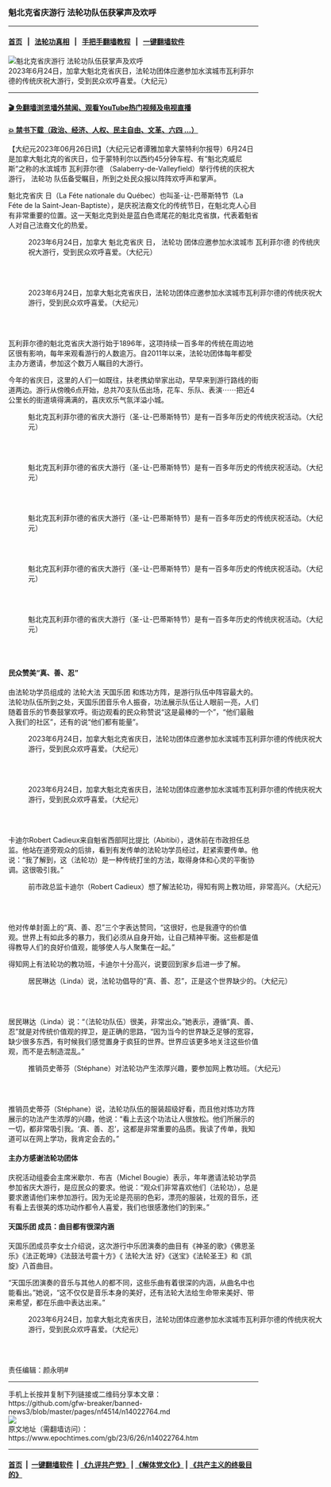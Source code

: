 ### 魁北克省庆游行 法轮功队伍获掌声及欢呼
------------------------

#### [首页](https://github.com/gfw-breaker/banned-news3/blob/master/README.md) &nbsp;&nbsp;|&nbsp;&nbsp; [法轮功真相](https://github.com/begood0513/basic/blob/master/README.md)  &nbsp;&nbsp;|&nbsp;&nbsp; [手把手翻墙教程](https://github.com/gfw-breaker/guides/wiki)  &nbsp;&nbsp;|&nbsp;&nbsp; [一键翻墙软件](https://github.com/gfw-breaker/nogfw/blob/master/README.md)  



<div><img alt="魁北克省庆游行 法轮功队伍获掌声及欢呼" class="attachment-djy_600_400 size-djy_600_400 wp-post-image" src="https://i.epochtimes.com/assets/uploads/2023/06/id14022770-20230624_Montreal_FeteNationale_Valleyfield_1-600x400.jpg"/>
<div class="caption">
 2023年6月24日，加拿大魁北克省庆日，法轮功团体应邀参加水滨城市瓦利菲尔德的传统庆祝大游行，受到民众欢呼喜爱。（大纪元）
</div></div><hr/>

#### [ 🎬  免翻墙浏览墙外禁闻、观看YouTube热门视频及电视直播](https://github.com/gfw-breaker/HelloWorld)

#### [ 💥  禁书下载（政治、经济、人权、民主自由、文革、六四 ...）](https://github.com/gfw-breaker/books/blob/master/README.md)

<div><p>
 【大纪元2023年06月26日讯】（大纪元记者谭雅加拿大蒙特利尔报导）6月24日是加拿大魁北克的省庆日，位于蒙特利尔以西约45分钟车程、有“魁北克威尼斯”之称的水滨城市
 <ok href="https://www.epochtimes.com/gb/tag/%E7%93%A6%E5%88%A9%E8%8F%B2%E5%B0%94%E5%BE%B7.html">
  瓦利菲尔德
 </ok>
 （Salaberry-de-Valleyfield）举行传统的庆祝大游行，
 <ok href="https://www.epochtimes.com/gb/tag/%E6%B3%95%E8%BD%AE%E5%8A%9F.html">
  法轮功
 </ok>
 队伍备受瞩目，所到之处民众报以阵阵欢呼声和掌声。
</p>
<p>
 <ok href="https://www.epochtimes.com/gb/tag/%E9%AD%81%E5%8C%97%E5%85%8B%E7%9C%81%E5%BA%86.html">
  魁北克省庆
 </ok>
 日（La Féte nationale du Québec）也叫圣-让-巴蒂斯特节（La Féte de la Saint-Jean-Baptiste），是庆祝法裔文化的传统节日，在魁北克人心目有非常重要的位置。这一天魁北克到处是蓝白色鸢尾花的魁北克省旗，代表着魁省人对自己法裔文化的热爱。
</p>
<p style="text-align: center;">
 <div class="video_fit_container">
 </div>
</p>
<figure aria-describedby="caption-attachment-14022773" class="wp-caption aligncenter" id="attachment_14022773" style="width: 600px">
 <ok href=" https://i.epochtimes.com/assets/uploads/2023/06/id14022773-20230624_Montreal_FeteNationale_Valleyfield_2-600x400.jpg" rel="noreferrer noopener" target="_blank">
  <img alt="" class="size-large wp-image-14022773" src="https://i.epochtimes.com/assets/uploads/2023/06/id14022773-20230624_Montreal_FeteNationale_Valleyfield_2-600x400.jpg"/>
 </ok>
 <br/><figcaption class="wp-caption-text" id="caption-attachment-14022773">
  2023年6月24日，加拿大
  <ok href="https://www.epochtimes.com/gb/tag/%E9%AD%81%E5%8C%97%E5%85%8B%E7%9C%81%E5%BA%86.html">
   魁北克省庆
  </ok>
  日，
  <ok href="https://www.epochtimes.com/gb/tag/%E6%B3%95%E8%BD%AE%E5%8A%9F.html">
   法轮功
  </ok>
  团体应邀参加水滨城市
  <ok href="https://www.epochtimes.com/gb/tag/%E7%93%A6%E5%88%A9%E8%8F%B2%E5%B0%94%E5%BE%B7.html">
   瓦利菲尔德
  </ok>
  的传统庆祝大游行，受到民众欢呼喜爱。（大纪元）
 </figcaption><br/>
</figure><br/>
<figure aria-describedby="caption-attachment-14022795" class="wp-caption aligncenter" id="attachment_14022795" style="width: 600px">
 <ok href=" https://i.epochtimes.com/assets/uploads/2023/06/id14022795-20230624_Montreal_FeteNationale_Valleyfield_3-600x400.jpg" rel="noreferrer noopener" target="_blank">
  <img alt="" class="size-large wp-image-14022795" src="https://i.epochtimes.com/assets/uploads/2023/06/id14022795-20230624_Montreal_FeteNationale_Valleyfield_3-600x400.jpg"/>
 </ok>
 <br/><figcaption class="wp-caption-text" id="caption-attachment-14022795">
  2023年6月24日，加拿大魁北克省庆日，法轮功团体应邀参加水滨城市瓦利菲尔德的传统庆祝大游行，受到民众欢呼喜爱。（大纪元）
 </figcaption><br/>
</figure><br/>
<p>
 瓦利菲尔德的魁北克省庆大游行始于1896年，这项持续一百多年的传统在周边地区很有影响，每年来观看游行的人数逾万。自2011年以来，法轮功团体每年都受主办方邀请，参加这个数万人瞩目的大游行。
</p>
<p>
 今年的省庆日，这里的人们一如既往，扶老携幼举家出动，早早来到游行路线的街道两边。游行从傍晚6点开始，总共70支队伍出场，花车、乐队、表演⋯⋯把近4公里长的街道填得满满的，喜庆欢乐气氛洋溢小城。
</p>
<figure aria-describedby="caption-attachment-14022775" class="wp-caption aligncenter" id="attachment_14022775" style="width: 600px">
 <ok href=" https://i.epochtimes.com/assets/uploads/2023/06/id14022775-20230624_Montreal_FeteNationale_Valleyfield_pr-600x400.jpg" rel="noreferrer noopener" target="_blank">
  <img alt="" class="size-large wp-image-14022775" src="https://i.epochtimes.com/assets/uploads/2023/06/id14022775-20230624_Montreal_FeteNationale_Valleyfield_pr-600x400.jpg"/>
 </ok>
 <br/><figcaption class="wp-caption-text" id="caption-attachment-14022775">
  魁北克瓦利菲尔德的省庆大游行（圣-让-巴蒂斯特节）是有一百多年历史的传统庆祝活动。（大纪元）
 </figcaption><br/>
</figure><br/>
<figure aria-describedby="caption-attachment-14022790" class="wp-caption aligncenter" id="attachment_14022790" style="width: 600px">
 <ok href=" https://i.epochtimes.com/assets/uploads/2023/06/id14022790-20230624_Montreal_FeteNationale_Valleyfield_7-600x400.jpg" rel="noreferrer noopener" target="_blank">
  <img alt="" class="size-large wp-image-14022790" src="https://i.epochtimes.com/assets/uploads/2023/06/id14022790-20230624_Montreal_FeteNationale_Valleyfield_7-600x400.jpg"/>
 </ok>
 <br/><figcaption class="wp-caption-text" id="caption-attachment-14022790">
  魁北克瓦利菲尔德的省庆大游行（圣-让-巴蒂斯特节）是有一百多年历史的传统庆祝活动。（大纪元）
 </figcaption><br/>
</figure><br/>
<figure aria-describedby="caption-attachment-14022791" class="wp-caption aligncenter" id="attachment_14022791" style="width: 600px">
 <ok href=" https://i.epochtimes.com/assets/uploads/2023/06/id14022791-20230624_Montreal_FeteNationale_Valleyfield_11-600x400.jpg" rel="noreferrer noopener" target="_blank">
  <img alt="" class="size-large wp-image-14022791" src="https://i.epochtimes.com/assets/uploads/2023/06/id14022791-20230624_Montreal_FeteNationale_Valleyfield_11-600x400.jpg"/>
 </ok>
 <br/><figcaption class="wp-caption-text" id="caption-attachment-14022791">
  魁北克瓦利菲尔德的省庆大游行（圣-让-巴蒂斯特节）是有一百多年历史的传统庆祝活动。（大纪元）
 </figcaption><br/>
</figure><br/>
<figure aria-describedby="caption-attachment-14022792" class="wp-caption aligncenter" id="attachment_14022792" style="width: 600px">
 <ok href=" https://i.epochtimes.com/assets/uploads/2023/06/id14022792-20230624_Montreal_FeteNationale_Valleyfield_10-600x338.jpg" rel="noreferrer noopener" target="_blank">
  <img alt="" class="size-large wp-image-14022792" src="https://i.epochtimes.com/assets/uploads/2023/06/id14022792-20230624_Montreal_FeteNationale_Valleyfield_10-600x338.jpg"/>
 </ok>
 <br/><figcaption class="wp-caption-text" id="caption-attachment-14022792">
  魁北克瓦利菲尔德的省庆大游行（圣-让-巴蒂斯特节）是有一百多年历史的传统庆祝活动。（大纪元）
 </figcaption><br/>
</figure><br/>
<figure aria-describedby="caption-attachment-14022793" class="wp-caption aligncenter" id="attachment_14022793" style="width: 600px">
 <ok href=" https://i.epochtimes.com/assets/uploads/2023/06/id14022793-20230624_Montreal_FeteNationale_Valleyfield_15-600x400.jpg" rel="noreferrer noopener" target="_blank">
  <img alt="" class="size-large wp-image-14022793" src="https://i.epochtimes.com/assets/uploads/2023/06/id14022793-20230624_Montreal_FeteNationale_Valleyfield_15-600x400.jpg"/>
 </ok>
 <br/><figcaption class="wp-caption-text" id="caption-attachment-14022793">
  魁北克瓦利菲尔德的省庆大游行（圣-让-巴蒂斯特节）是有一百多年历史的传统庆祝活动。（大纪元）
 </figcaption><br/>
</figure><br/>
<h4>
 民众赞美“真、善、忍”
</h4>
<p>
 由法轮功学员组成的
 <ok href="https://www.epochtimes.com/gb/tag/%E6%B3%95%E8%BD%AE%E5%A4%A7%E6%B3%95.html">
  法轮大法
 </ok>
 <ok href="https://www.epochtimes.com/gb/tag/%E5%A4%A9%E5%9B%BD%E4%B9%90%E5%9B%A2.html">
  天国乐团
 </ok>
 和炼功方阵，是游行队伍中阵容最大的。法轮功队伍所到之处，天国乐团音乐令人振奋，功法展示队伍让人眼前一亮，人们随着音乐的节奏鼓掌欢呼。街边观看的民众称赞说“这是最棒的一个”，“他们最融入我们的社区”，还有的说“他们都有能量”。
</p>
<figure aria-describedby="caption-attachment-14022774" class="wp-caption aligncenter" id="attachment_14022774" style="width: 600px">
 <ok href=" https://i.epochtimes.com/assets/uploads/2023/06/id14022774-20230624_Montreal_FeteNationale_Valleyfield_13-600x400.jpg" rel="noreferrer noopener" target="_blank">
  <img alt="" class="size-large wp-image-14022774" src="https://i.epochtimes.com/assets/uploads/2023/06/id14022774-20230624_Montreal_FeteNationale_Valleyfield_13-600x400.jpg"/>
 </ok>
 <br/><figcaption class="wp-caption-text" id="caption-attachment-14022774">
  2023年6月24日，加拿大魁北克省庆日，法轮功团体应邀参加水滨城市瓦利菲尔德的传统庆祝大游行，受到民众欢呼喜爱。（大纪元）
 </figcaption><br/>
</figure><br/>
<figure aria-describedby="caption-attachment-14022796" class="wp-caption aligncenter" id="attachment_14022796" style="width: 600px">
 <ok href=" https://i.epochtimes.com/assets/uploads/2023/06/id14022796-20230624_Montreal_FeteNationale_Valleyfield_4-600x400.jpg" rel="noreferrer noopener" target="_blank">
  <img alt="" class="size-large wp-image-14022796" src="https://i.epochtimes.com/assets/uploads/2023/06/id14022796-20230624_Montreal_FeteNationale_Valleyfield_4-600x400.jpg"/>
 </ok>
 <br/><figcaption class="wp-caption-text" id="caption-attachment-14022796">
  2023年6月24日，加拿大魁北克省庆日，法轮功团体应邀参加水滨城市瓦利菲尔德的传统庆祝大游行，受到民众欢呼喜爱。（大纪元）
 </figcaption><br/>
</figure><br/>
<p>
 卡迪尔Robert Cadieux来自魁省西部阿比提比（Abitibi），退休前在市政担任总监。他站在道旁观众的后排，看到有发传单的法轮功学员经过，赶紧索要传单。他说：“我了解到，这（法轮功）是一种传统打坐的方法，取得身体和心灵的平衡协调。这很吸引我。”
</p>
<figure aria-describedby="caption-attachment-14022797" class="wp-caption aligncenter" id="attachment_14022797" style="width: 600px">
 <ok href=" https://i.epochtimes.com/assets/uploads/2023/06/id14022797-20230624_Montreal_FeteNationale_Valleyfield_Cadieux-600x400.jpg" rel="noreferrer noopener" target="_blank">
  <img alt="" class="size-large wp-image-14022797" src="https://i.epochtimes.com/assets/uploads/2023/06/id14022797-20230624_Montreal_FeteNationale_Valleyfield_Cadieux-600x400.jpg"/>
 </ok>
 <br/><figcaption class="wp-caption-text" id="caption-attachment-14022797">
  前市政总监卡迪尔（Robert Cadieux）想了解法轮功，得知有网上教功班，非常高兴。（大纪元）
 </figcaption><br/>
</figure><br/>
<p>
 他对传单封面上的“真、善、忍”三个字表达赞同，“这很好，也是我遵守的价值观。世界上有如此多的暴力，我们必须从自身开始，让自己精神平衡。这些都是值得教导人们的良好价值观，能够使人与人聚集在一起。”
</p>
<p>
 得知网上有法轮功的教功班，卡迪尔十分高兴，说要回到家乡后进一步了解。
</p>
<figure aria-describedby="caption-attachment-14022799" class="wp-caption aligncenter" id="attachment_14022799" style="width: 600px">
 <ok href=" https://i.epochtimes.com/assets/uploads/2023/06/id14022799-20230624_Montreal_FeteNationale_Valleyfield_Linda-600x400.jpg" rel="noreferrer noopener" target="_blank">
  <img alt="" class="size-large wp-image-14022799" src="https://i.epochtimes.com/assets/uploads/2023/06/id14022799-20230624_Montreal_FeteNationale_Valleyfield_Linda-600x400.jpg"/>
 </ok>
 <br/><figcaption class="wp-caption-text" id="caption-attachment-14022799">
  居民琳达（Linda）说，法轮功倡导的“真、善、忍”，正是这个世界缺少的。（大纪元）
 </figcaption><br/>
</figure><br/>
<p>
 居民琳达（Linda）说：“（法轮功队伍）很美，非常出众。”她表示，遵循“真、善、忍”就是对传统价值观的捍卫，是正确的思路，“因为当今的世界缺乏足够的宽容，缺少很多东西，有时候我们感觉置身于疯狂的世界。世界应该更多地关注这些价值观，而不是去制造混乱。”
</p>
<figure aria-describedby="caption-attachment-14022800" class="wp-caption aligncenter" id="attachment_14022800" style="width: 600px">
 <ok href=" https://i.epochtimes.com/assets/uploads/2023/06/id14022800-20230624_Montreal_FeteNationale_Valleyfield_Stephane-600x400.jpg" rel="noreferrer noopener" target="_blank">
  <img alt="" class="size-large wp-image-14022800" src="https://i.epochtimes.com/assets/uploads/2023/06/id14022800-20230624_Montreal_FeteNationale_Valleyfield_Stephane-600x400.jpg"/>
 </ok>
 <br/><figcaption class="wp-caption-text" id="caption-attachment-14022800">
  推销员史蒂芬（Stéphane）对法轮功产生浓厚兴趣，要参加网上教功班。（大纪元）
 </figcaption><br/>
</figure><br/>
<p>
 推销员史蒂芬（Stéphane）说，法轮功队伍的服装超级好看，而且他对炼功方阵展示的功法产生浓厚的兴趣，他说：“看上去这个功法让人很放松。他们所展示的一切，都非常吸引我。‘真、善、忍’，这都是非常重要的品质。我读了传单，我知道可以在网上学功，我肯定会去的。”
</p>
<h4>
 主办方感谢法轮功团体
</h4>
<p>
 庆祝活动组委会主席米歇尔．布吉（Michel Bougie）表示，年年邀请法轮功学员参加省庆大游行，是应民众的要求。他说：“观众们非常喜欢他们（法轮功），总是要求邀请他们来参加游行。因为无论是亮丽的色彩，漂亮的服装，壮观的音乐，还有看上去很美的炼功动作都令人喜爱，我们也很感激他们的到来。”
</p>
<h4>
 <ok href="https://www.epochtimes.com/gb/tag/%E5%A4%A9%E5%9B%BD%E4%B9%90%E5%9B%A2.html">
  天国乐团
 </ok>
 成员：曲目都有很深内涵
</h4>
<p>
 天国乐团成员李女士介绍说，这次游行中乐团演奏的曲目有《神圣的歌》《佛恩圣乐》《法正乾坤》《法鼓法号震十方》《
 <ok href="https://www.epochtimes.com/gb/tag/%E6%B3%95%E8%BD%AE%E5%A4%A7%E6%B3%95.html">
  法轮大法
 </ok>
 好》《送宝》《法轮圣王》和《凯旋》八首曲目。
</p>
<p>
 “天国乐团演奏的音乐与其他人的都不同，这些乐曲有着很深的内涵，从曲名中也能看出。”她说，“这不仅仅是音乐本身的美好，还有法轮大法给生命带来美好、带来希望，都在乐曲中表达出来。”
</p>
<figure aria-describedby="caption-attachment-14022801" class="wp-caption aligncenter" id="attachment_14022801" style="width: 600px">
 <ok href=" https://i.epochtimes.com/assets/uploads/2023/06/id14022801-20230624_Montreal_FeteNationale_Valleyfield_14-600x400.jpg" rel="noreferrer noopener" target="_blank">
  <img alt="" class="size-large wp-image-14022801" src="https://i.epochtimes.com/assets/uploads/2023/06/id14022801-20230624_Montreal_FeteNationale_Valleyfield_14-600x400.jpg"/>
 </ok>
 <br/><figcaption class="wp-caption-text" id="caption-attachment-14022801">
  2023年6月24日，加拿大魁北克省庆日，法轮功团体应邀参加水滨城市瓦利菲尔德的传统庆祝大游行，受到民众欢呼喜爱。（大纪元）
 </figcaption><br/>
</figure><br/>
<p>
 责任编辑：颜永明#
</p>
</div>
<hr/>
手机上长按并复制下列链接或二维码分享本文章：<br/>
https://github.com/gfw-breaker/banned-news3/blob/master/pages/nf4514/n14022764.md <br/>
<a href='https://github.com/gfw-breaker/banned-news3/blob/master/pages/nf4514/n14022764.md'><img src='https://github.com/gfw-breaker/banned-news3/blob/master/pages/nf4514/n14022764.md.png'/></a> <br/>
原文地址（需翻墙访问）：https://www.epochtimes.com/gb/23/6/26/n14022764.htm


------------------------
#### [首页](https://github.com/gfw-breaker/banned-news3/blob/master/README.md) &nbsp;|&nbsp; [一键翻墙软件](https://github.com/gfw-breaker/nogfw/blob/master/README.md) &nbsp;| [《九评共产党》](https://github.com/gfw-breaker/9ping.md/blob/master/README.md#九评之一评共产党是什么) | [《解体党文化》](https://github.com/gfw-breaker/jtdwh.md/blob/master/README.md) | [《共产主义的终极目的》](https://github.com/gfw-breaker/gczydzjmd.md/blob/master/README.md)


<img src='http://gfw-breaker.win/banned-news3/pages/nf4514/n14022764.md' width='0px' height='0px'/>